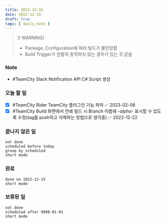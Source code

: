 ```yaml
---
title: 2022-12-15
date: 2022-12-15
draft: true
tags: [ daily_note ]
---
```


>[! WARNING]
> - Package, Configuration에 따라 빌드가 불안정함
> - Build Trigger가 원활히 동작하지 않는 경우가 있는 것 같음

### Note
- #TeamCity Slack Notification API C# Script 생성

### 오늘 할 일
- [x] #TeamCity Rider TeamCity 플러그인 기능 파악 ✅ 2023-02-06
- [x] #TeamCity Build 화면에서 연쇄 빌드 시 Branch 이름에 *-alpha-*  표시할 수 있도록 수정(tag를 push하고 삭제하는 방법으로 생각중) ✅ 2022-12-22

### 끝나지 않은 일
```tasks
not done
scheduled before today
group by scheduled
short mode
```

### 완료
```tasks
done on 2022-12-15
short mode
```

### 보류된 일
```tasks
not done
scheduled after 9998-01-01
short mode
```
